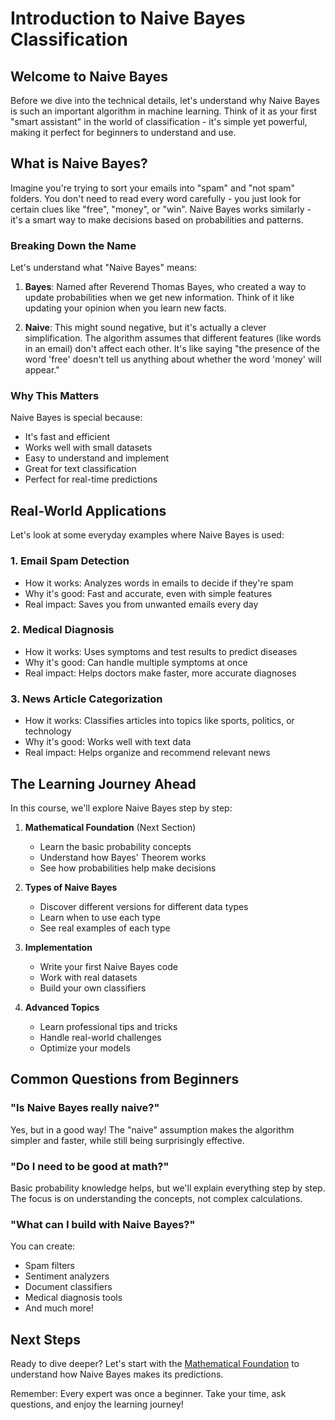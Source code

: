 # Introduction to Naive Bayes Classification

## Welcome to Naive Bayes

Before we dive into the technical details, let's understand why Naive Bayes is such an important algorithm in machine learning. Think of it as your first "smart assistant" in the world of classification - it's simple yet powerful, making it perfect for beginners to understand and use.

## What is Naive Bayes?

Imagine you're trying to sort your emails into "spam" and "not spam" folders. You don't need to read every word carefully - you just look for certain clues like "free", "money", or "win". Naive Bayes works similarly - it's a smart way to make decisions based on probabilities and patterns.

### Breaking Down the Name

Let's understand what "Naive Bayes" means:

1. **Bayes**: Named after Reverend Thomas Bayes, who created a way to update probabilities when we get new information. Think of it like updating your opinion when you learn new facts.

2. **Naive**: This might sound negative, but it's actually a clever simplification. The algorithm assumes that different features (like words in an email) don't affect each other. It's like saying "the presence of the word 'free' doesn't tell us anything about whether the word 'money' will appear."

### Why This Matters

Naive Bayes is special because:

- It's fast and efficient
- Works well with small datasets
- Easy to understand and implement
- Great for text classification
- Perfect for real-time predictions

## Real-World Applications

Let's look at some everyday examples where Naive Bayes is used:

### 1. Email Spam Detection

- How it works: Analyzes words in emails to decide if they're spam
- Why it's good: Fast and accurate, even with simple features
- Real impact: Saves you from unwanted emails every day

### 2. Medical Diagnosis

- How it works: Uses symptoms and test results to predict diseases
- Why it's good: Can handle multiple symptoms at once
- Real impact: Helps doctors make faster, more accurate diagnoses

### 3. News Article Categorization

- How it works: Classifies articles into topics like sports, politics, or technology
- Why it's good: Works well with text data
- Real impact: Helps organize and recommend relevant news

## The Learning Journey Ahead

In this course, we'll explore Naive Bayes step by step:

1. **Mathematical Foundation** (Next Section)
   - Learn the basic probability concepts
   - Understand how Bayes' Theorem works
   - See how probabilities help make decisions

2. **Types of Naive Bayes**
   - Discover different versions for different data types
   - Learn when to use each type
   - See real examples of each type

3. **Implementation**
   - Write your first Naive Bayes code
   - Work with real datasets
   - Build your own classifiers

4. **Advanced Topics**
   - Learn professional tips and tricks
   - Handle real-world challenges
   - Optimize your models

## Common Questions from Beginners

### "Is Naive Bayes really naive?"

Yes, but in a good way! The "naive" assumption makes the algorithm simpler and faster, while still being surprisingly effective.

### "Do I need to be good at math?"

Basic probability knowledge helps, but we'll explain everything step by step. The focus is on understanding the concepts, not complex calculations.

### "What can I build with Naive Bayes?"

You can create:

- Spam filters
- Sentiment analyzers
- Document classifiers
- Medical diagnosis tools
- And much more!

## Next Steps

Ready to dive deeper? Let's start with the [Mathematical Foundation](2-math-foundation.md) to understand how Naive Bayes makes its predictions.

Remember: Every expert was once a beginner. Take your time, ask questions, and enjoy the learning journey!

